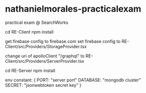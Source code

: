# nathanielmorales-practicalexam
practical exam @  SearchWorks


cd RE-Client
npm install

get firebase config to firebase.com
set firebase config to RE-Client/src/Providers/StorageProvider.tsx

change uri of apolloClient "<server>/graphql" to RE-Client/src/Providers/ServerProvider.tsx

cd RE-Server
npm install
  
env constant: {
  PORT: "server port"
  DATABASE: "mongodb cluster"
  SECRET: "jsonwebtoken secret key"
  }
